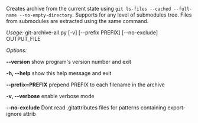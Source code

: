 Creates archive from the current state using `git ls-files --cached --full-name --no-empty-directory`. Supports for any level of submodules tree. Files from submodules are extracted using the same command.

*Usage:* git-archive-all.py [-v] [--prefix PREFIX] [--no-exclude] OUTPUT_FILE

*Options:*

  **--version**             show program's version number and exit
  
  **-h, --help**            show this help message and exit
  
  **--prefix=PREFIX**       prepend PREFIX to each filename in the archive
  
  **-v, --verbose**         enable verbose mode

  **--no-exclude**         Dont read .gitattributes files for patterns containing export-ignore attrib

